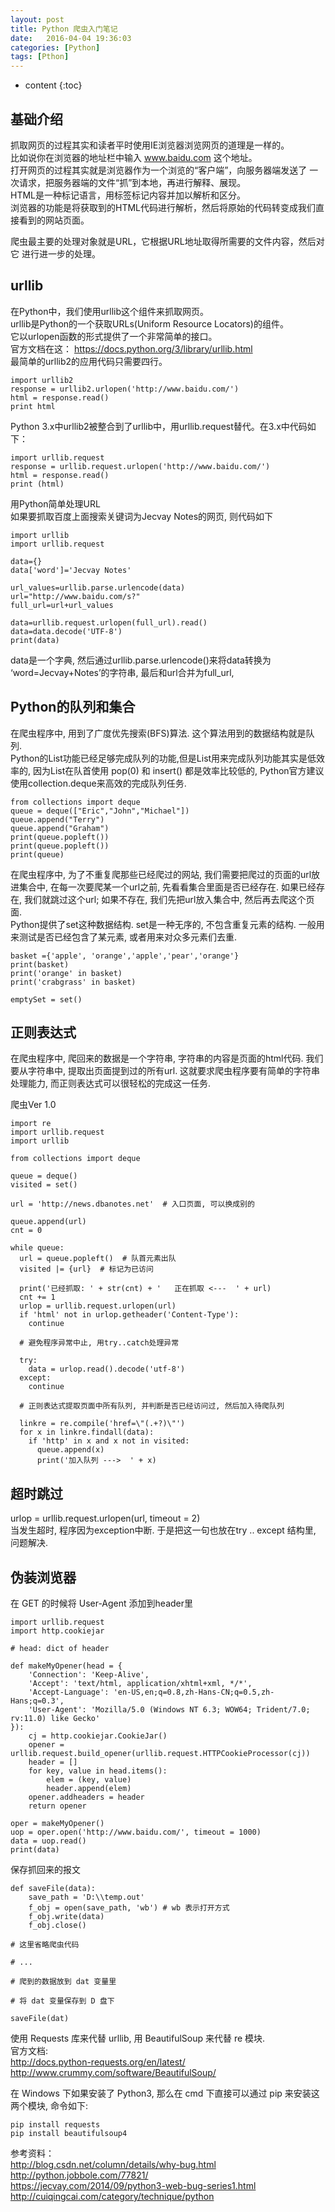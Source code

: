 ```yaml
---
layout: post
title: Python 爬虫入门笔记
date:   2016-04-04 19:36:03
categories: [Python]
tags: [Pthon]
---
```


* content
{:toc}

## 基础介绍

抓取网页的过程其实和读者平时使用IE浏览器浏览网页的道理是一样的。   
比如说你在浏览器的地址栏中输入    www.baidu.com    这个地址。   
打开网页的过程其实就是浏览器作为一个浏览的“客户端”，向服务器端发送了 一次请求，把服务器端的文件“抓”到本地，再进行解释、展现。   
HTML是一种标记语言，用标签标记内容并加以解析和区分。   
浏览器的功能是将获取到的HTML代码进行解析，然后将原始的代码转变成我们直接看到的网站页面。   

爬虫最主要的处理对象就是URL，它根据URL地址取得所需要的文件内容，然后对它 进行进一步的处理。   

## urllib

在Python中，我们使用urllib这个组件来抓取网页。   
urllib是Python的一个获取URLs(Uniform Resource Locators)的组件。   
它以urlopen函数的形式提供了一个非常简单的接口。   
官方文档在这： https://docs.python.org/3/library/urllib.html   
最简单的urllib2的应用代码只需要四行。   

	import urllib2  
	response = urllib2.urlopen('http://www.baidu.com/')  
	html = response.read()  
	print html  

Python 3.x中urllib2被整合到了urllib中，用urllib.request替代。在3.x中代码如下：   

	import urllib.request
	response = urllib.request.urlopen('http://www.baidu.com/')
	html = response.read()
	print (html)
	
用Python简单处理URL   
如果要抓取百度上面搜索关键词为Jecvay Notes的网页, 则代码如下   

	import urllib
	import urllib.request
	 
	data={}
	data['word']='Jecvay Notes'
	 
	url_values=urllib.parse.urlencode(data)
	url="http://www.baidu.com/s?"
	full_url=url+url_values
	 
	data=urllib.request.urlopen(full_url).read()
	data=data.decode('UTF-8')
	print(data)

data是一个字典, 然后通过urllib.parse.urlencode()来将data转换为 ‘word=Jecvay+Notes’的字符串, 最后和url合并为full_url,    

## Python的队列和集合

在爬虫程序中, 用到了广度优先搜索(BFS)算法. 这个算法用到的数据结构就是队列.   
Python的List功能已经足够完成队列的功能,但是List用来完成队列功能其实是低效率的, 因为List在队首使用 pop(0) 和 insert() 都是效率比较低的, Python官方建议使用collection.deque来高效的完成队列任务.   

	from collections import deque
	queue = deque(["Eric","John","Michael"])
	queue.append("Terry")
	queue.append("Graham")
	print(queue.popleft())
	print(queue.popleft())
	print(queue)

在爬虫程序中, 为了不重复爬那些已经爬过的网站, 我们需要把爬过的页面的url放进集合中, 在每一次要爬某一个url之前, 先看看集合里面是否已经存在. 如果已经存在, 我们就跳过这个url; 如果不存在, 我们先把url放入集合中, 然后再去爬这个页面.   
Python提供了set这种数据结构. set是一种无序的, 不包含重复元素的结构. 一般用来测试是否已经包含了某元素, 或者用来对众多元素们去重.    

	basket ={'apple', 'orange','apple','pear','orange'}
	print(basket)
	print('orange' in basket)
	print('crabgrass' in basket)

	emptySet = set()

## 正则表达式

在爬虫程序中, 爬回来的数据是一个字符串, 字符串的内容是页面的html代码. 我们要从字符串中, 提取出页面提到过的所有url. 这就要求爬虫程序要有简单的字符串处理能力, 而正则表达式可以很轻松的完成这一任务.   

爬虫Ver 1.0   

	import re
	import urllib.request
	import urllib
	 
	from collections import deque
	 
	queue = deque()
	visited = set()
	 
	url = 'http://news.dbanotes.net'  # 入口页面, 可以换成别的
	 
	queue.append(url)
	cnt = 0
	 
	while queue:
	  url = queue.popleft()  # 队首元素出队
	  visited |= {url}  # 标记为已访问
	 
	  print('已经抓取: ' + str(cnt) + '   正在抓取 <---  ' + url)
	  cnt += 1
	  urlop = urllib.request.urlopen(url)
	  if 'html' not in urlop.getheader('Content-Type'):
		continue
	 
	  # 避免程序异常中止, 用try..catch处理异常

	  try:
		data = urlop.read().decode('utf-8')
	  except:
		continue
	 
	  # 正则表达式提取页面中所有队列, 并判断是否已经访问过, 然后加入待爬队列

	  linkre = re.compile('href=\"(.+?)\"')
	  for x in linkre.findall(data):
		if 'http' in x and x not in visited:
		  queue.append(x)
		  print('加入队列 --->  ' + x)
		  
## 超时跳过

urlop = urllib.request.urlopen(url, timeout = 2)   
当发生超时, 程序因为exception中断. 于是把这一句也放在try .. except 结构里, 问题解决.   

## 伪装浏览器

在 GET 的时候将 User-Agent 添加到header里   

	import urllib.request
	import http.cookiejar
	 
	# head: dict of header

	def makeMyOpener(head = {
		'Connection': 'Keep-Alive',
		'Accept': 'text/html, application/xhtml+xml, */*',
		'Accept-Language': 'en-US,en;q=0.8,zh-Hans-CN;q=0.5,zh-Hans;q=0.3',
		'User-Agent': 'Mozilla/5.0 (Windows NT 6.3; WOW64; Trident/7.0; rv:11.0) like Gecko'
	}):
		cj = http.cookiejar.CookieJar()
		opener = urllib.request.build_opener(urllib.request.HTTPCookieProcessor(cj))
		header = []
		for key, value in head.items():
			elem = (key, value)
			header.append(elem)
		opener.addheaders = header
		return opener
	 
	oper = makeMyOpener()
	uop = oper.open('http://www.baidu.com/', timeout = 1000)
	data = uop.read()
	print(data)

保存抓回来的报文   

	def saveFile(data):
		save_path = 'D:\\temp.out'
		f_obj = open(save_path, 'wb') # wb 表示打开方式
		f_obj.write(data)
		f_obj.close()
	 
	# 这里省略爬虫代码

	# ...
	 
	# 爬到的数据放到 dat 变量里

	# 将 dat 变量保存到 D 盘下

	saveFile(dat)
	
使用 Requests 库来代替 urllib, 用 BeautifulSoup 来代替 re 模块.   
官方文档:   
http://docs.python-requests.org/en/latest/   
http://www.crummy.com/software/BeautifulSoup/   

在 Windows 下如果安装了 Python3, 那么在 cmd 下直接可以通过 pip 来安装这两个模块, 命令如下:   

	pip install requests
	pip install beautifulsoup4
	
参考资料：   
http://blog.csdn.net/column/details/why-bug.html   
http://python.jobbole.com/77821/   
https://jecvay.com/2014/09/python3-web-bug-series1.html   
http://cuiqingcai.com/category/technique/python